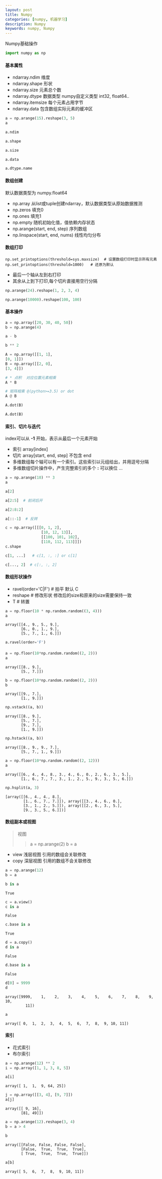 ```yaml
---
layout: post
title: Numpy
categories: [numpy, 机器学习]
description: Numpy
keywords: numpy, Numpy
---
```

Numpy基础操作

```python
import numpy as np 
```

#### 基本属性
* ndarray.ndim  维度  
* ndarray.shape   形状  
* ndarray.size   元素总个数  
* ndarray.dtype  数据类型 numpy自定义类型 int32, float64..  
* ndarray.itemsize  每个元素占用字节  
* ndarray.data  包含数组实际元素的缓冲区


```python
a = np.arange(15).reshape(3, 5)
a
```


```python
a.ndim
```


```python
a.shape
```


```python
a.size
```


```python
a.data
```


```python
a.dtype.name
```

#### 数组创建
默认数据类型为 numpy.float64
* np.array  从list或tuple创建ndarray，默认数据类型从原始数据推测  
* np.zeros  填充0  
* np.ones  填充1  
* np.empty  随机初始化值，值依赖内存状态  
* np.arange(start, end, step)  序列数组  
* np.linspace(start, end, nums)  线性均匀分布

#### 数组打印
```
np.set_printoptions(threshold=sys.maxsize)  # 设置数组打印时显示所有元素
np.set_printoptions(threshold=1000)   # 还原为默认
```
* 最后一个轴从左到右打印  
* 其余从上到下打印,每个切片直接用空行分隔


```python
np.arange(24).reshape(1, 2, 3, 4)
```


```python
np.arange(10000).reshape(100, 100)
```

#### 基本操作


```python
a = np.array([20, 30, 40, 50])
b = np.arange(4)
```


```python
a - b
```


```python
b ** 2
```


```python
A = np.array([[1, 1],
[0, 1]])
B = np.array([[2, 0],
[3, 4]])
```


```python
# * 点积  对应位置元素相乘
A * B
```


```python
# 矩阵相乘 @(python>=3.5) or dot
A @ B
```


```python
A.dot(B)
```


```python
A.dot(B)
```

#### 索引、切片与迭代
index可以从 **-1** 开始，表示从最后一个元素开始
* 索引 array\[index\]  
* 切片 array\[start, end, step\]  不包含 end  
* 多维数组每个轴可以有一个索引。这些索引以元组给出，并用逗号分隔
* 多维数组切片操作中，产生完整索引的多个 **:** 可以换位 ...


```python
a = np.arange(10) ** 3
a
```


```python
a[2]
```


```python
a[2:5]  # 前闭后开
```


```python
a[2:8:2]
```


```python
a[::-1]  # 反转
```


```python
c = np.array([[[0, 1, 2], 
                [10, 12, 13]],
                [[100, 101, 102],
                [110, 112, 113]]])
c.shape
```


```python
c[1, ...]   # c[1, :, :] or c[1]
```


```python
c[..., 2]  # c[:, :, 2]
```

#### 数组形状操作
* ravel(order='C|F')   # 拍平 默认 C  
* reshape    # 修改形状 修改后的size和原来的size需要保持一致  
* T   # 转置  


```python
a = np.floor(10 * np.random.random((3, 4)))
a
```




    array([[4., 9., 5., 9.],
           [6., 0., 1., 9.],
           [5., 7., 1., 6.]])




```python
a.ravel(order='F')
```

#### 


```python
a = np.floor(10*np.random.random((2, 2)))
a
```




    array([[8., 9.],
           [5., 7.]])




```python
b = np.floor(10*np.random.random((2, 2)))
b
```




    array([[9., 7.],
           [1., 9.]])




```python
np.vstack((a, b))
```




    array([[8., 9.],
           [5., 7.],
           [9., 7.],
           [1., 9.]])




```python
np.hstack((a, b))
```




    array([[8., 9., 9., 7.],
           [5., 7., 1., 9.]])




```python
a = np.floor(10*np.random.random((2, 12)))
a
```




    array([[6., 4., 4., 8., 3., 4., 6., 0., 2., 6., 3., 5.],
           [1., 6., 7., 7., 3., 1., 2., 5., 9., 3., 5., 6.]])




```python
np.hsplit(a, 3)
```




    [array([[6., 4., 4., 8.],
            [1., 6., 7., 7.]]), array([[3., 4., 6., 0.],
            [3., 1., 2., 5.]]), array([[2., 6., 3., 5.],
            [9., 3., 5., 6.]])]



#### 数组副本或视图
> 视图
>> a = np.arange(2) b = a   

* view 浅层视图  引用的数组会关联修改
* copy  深层视图  引用的数组不会关联修改


```python
a = np.arange(12)
b = a
```


```python
b is a
```




    True




```python
c = a.view()
c is a
```




    False




```python
c.base is a
```




    True




```python
d = a.copy()
d is a
```




    False




```python
d.base is a
```




    False




```python
d[0] = 9999
d
```




    array([9999,    1,    2,    3,    4,    5,    6,    7,    8,    9,   10,
             11])




```python
a
```




    array([ 0,  1,  2,  3,  4,  5,  6,  7,  8,  9, 10, 11])



#### 索引
* 花式索引  
* 布尔索引


```python
a = np.arange(12) ** 2
i = np.array([1, 1, 3, 8, 5])
```


```python
a[i]
```




    array([ 1,  1,  9, 64, 25])




```python
j = np.array([[3, 4], [9, 7]])
a[j]
```




    array([[ 9, 16],
           [81, 49]])




```python
a = np.arange(12).reshape(3, 4)
b = a > 4
```


```python
b
```




    array([[False, False, False, False],
           [False,  True,  True,  True],
           [ True,  True,  True,  True]])




```python
a[b]
```




    array([ 5,  6,  7,  8,  9, 10, 11])




```python

```
